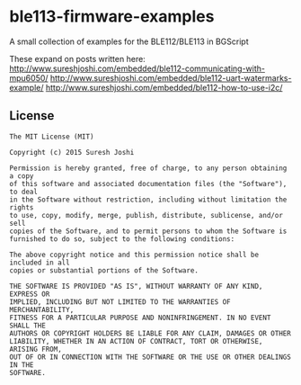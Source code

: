 # ble113-firmware-examples
A small collection of examples for the BLE112/BLE113 in BGScript

These expand on posts written here:
http://www.sureshjoshi.com/embedded/ble112-communicating-with-mpu6050/
http://www.sureshjoshi.com/embedded/ble112-uart-watermarks-example/
http://www.sureshjoshi.com/embedded/ble112-how-to-use-i2c/


License
-------

	The MIT License (MIT)

	Copyright (c) 2015 Suresh Joshi

	Permission is hereby granted, free of charge, to any person obtaining a copy
	of this software and associated documentation files (the "Software"), to deal
	in the Software without restriction, including without limitation the rights
	to use, copy, modify, merge, publish, distribute, sublicense, and/or sell
	copies of the Software, and to permit persons to whom the Software is
	furnished to do so, subject to the following conditions:

	The above copyright notice and this permission notice shall be included in all
	copies or substantial portions of the Software.

	THE SOFTWARE IS PROVIDED "AS IS", WITHOUT WARRANTY OF ANY KIND, EXPRESS OR
	IMPLIED, INCLUDING BUT NOT LIMITED TO THE WARRANTIES OF MERCHANTABILITY,
	FITNESS FOR A PARTICULAR PURPOSE AND NONINFRINGEMENT. IN NO EVENT SHALL THE
	AUTHORS OR COPYRIGHT HOLDERS BE LIABLE FOR ANY CLAIM, DAMAGES OR OTHER
	LIABILITY, WHETHER IN AN ACTION OF CONTRACT, TORT OR OTHERWISE, ARISING FROM,
	OUT OF OR IN CONNECTION WITH THE SOFTWARE OR THE USE OR OTHER DEALINGS IN THE
	SOFTWARE.
